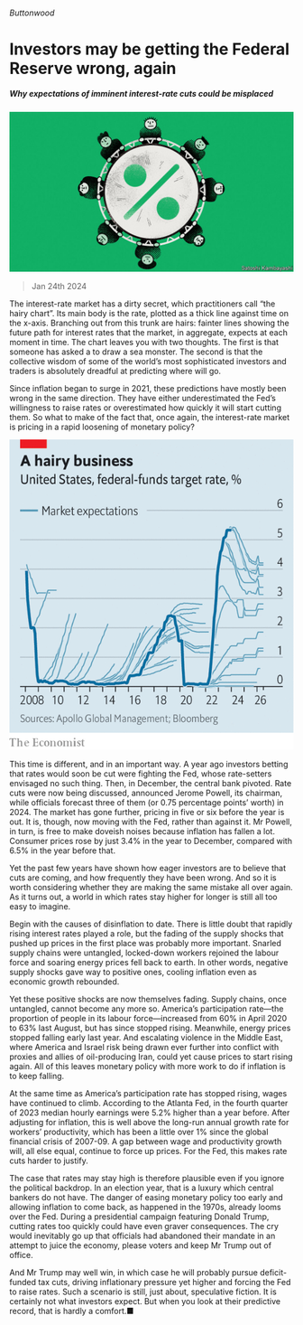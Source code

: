 ###### Buttonwood

# Investors may be getting the Federal Reserve wrong, again 

##### Why expectations of imminent interest-rate cuts could be misplaced 

![image](images/20240127_FND002.jpg) 

> Jan 24th 2024 

The interest-rate market has a dirty secret, which practitioners call “the hairy chart”. Its main body is the  rate, plotted as a thick line against time on the x-axis. Branching out from this trunk are hairs: fainter lines showing the future path for interest rates that the market, in aggregate, expects at each moment in time. The chart leaves you with two thoughts. The first is that someone has asked a  to draw a sea monster. The second is that the collective wisdom of some of the world’s most sophisticated investors and traders is absolutely dreadful at predicting where  will go.

Since inflation began to surge in 2021, these predictions have mostly been wrong in the same direction. They have either underestimated the Fed’s willingness to raise rates or overestimated how quickly it will start cutting them. So what to make of the fact that, once again, the interest-rate market is pricing in a rapid loosening of monetary policy?

![image](images/20240127_FNC177.png) 


This time is different, and in an important way. A year ago investors betting that rates would soon be cut were fighting the Fed, whose rate-setters envisaged no such thing. Then, in December, the central bank pivoted. Rate cuts were now being discussed, announced Jerome Powell, its chairman, while officials forecast three of them (or 0.75 percentage points’ worth) in 2024. The market has gone further, pricing in five or six before the year is out. It is, though, now moving with the Fed, rather than against it. Mr Powell, in turn, is free to make doveish noises because inflation has fallen a lot. Consumer prices rose by just 3.4% in the year to December, compared with 6.5% in the year before that.

Yet the past few years have shown how eager investors are to believe that cuts are coming, and how frequently they have been wrong. And so it is worth considering whether they are making the same mistake all over again. As it turns out, a world in which rates stay higher for longer is still all too easy to imagine.

Begin with the causes of disinflation to date. There is little doubt that rapidly rising interest rates played a role, but the fading of the supply shocks that pushed up prices in the first place was probably more important. Snarled supply chains were untangled, locked-down workers rejoined the labour force and soaring energy prices fell back to earth. In other words, negative supply shocks gave way to positive ones, cooling inflation even as economic growth rebounded.

Yet these positive shocks are now themselves fading. Supply chains, once untangled, cannot become any more so. America’s participation rate—the proportion of people in its labour force—increased from 60% in April 2020 to 63% last August, but has since stopped rising. Meanwhile, energy prices stopped falling early last year. And escalating violence in the Middle East, where America and Israel risk being drawn ever further into conflict with proxies and allies of oil-producing Iran, could yet cause prices to start rising again. All of this leaves monetary policy with more work to do if inflation is to keep falling.

At the same time as America’s participation rate has stopped rising, wages have continued to climb. According to the Atlanta Fed, in the fourth quarter of 2023 median hourly earnings were 5.2% higher than a year before. After adjusting for inflation, this is well above the long-run annual growth rate for workers’ productivity, which has been a little over 1% since the global financial crisis of 2007-09. A gap between wage and productivity growth will, all else equal, continue to force up prices. For the Fed, this makes rate cuts harder to justify.

The case that rates may stay high is therefore plausible even if you ignore the political backdrop. In an election year, that is a luxury which central bankers do not have. The danger of easing monetary policy too early and allowing inflation to come back, as happened in the 1970s, already looms over the Fed. During a presidential campaign featuring Donald Trump, cutting rates too quickly could have even graver consequences. The cry would inevitably go up that officials had abandoned their mandate in an attempt to juice the economy, please voters and keep Mr Trump out of office.

And Mr Trump may well win, in which case he will probably pursue deficit-funded tax cuts, driving inflationary pressure yet higher and forcing the Fed to raise rates. Such a scenario is still, just about, speculative fiction. It is certainly not what investors expect. But when you look at their predictive record, that is hardly a comfort.■







